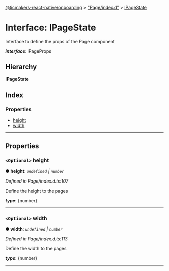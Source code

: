 [@ticmakers-react-native/onboarding](../README.md) > ["Page/index.d"](../modules/_page_index_d_.md) > [IPageState](../interfaces/_page_index_d_.ipagestate.md)

# Interface: IPageState

Interface to define the props of the Page component

*__interface__*: IPageProps

## Hierarchy

**IPageState**

## Index

### Properties

* [height](_page_index_d_.ipagestate.md#height)
* [width](_page_index_d_.ipagestate.md#width)

---

## Properties

<a id="height"></a>

### `<Optional>` height

**● height**: *`undefined` \| `number`*

*Defined in Page/index.d.ts:107*

Define the height to the pages

*__type__*: {number}

___
<a id="width"></a>

### `<Optional>` width

**● width**: *`undefined` \| `number`*

*Defined in Page/index.d.ts:113*

Define the width to the pages

*__type__*: {number}

___

